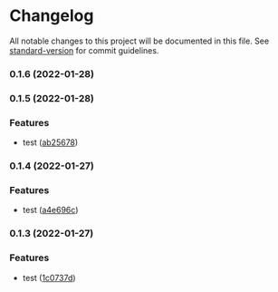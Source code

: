 # Changelog

All notable changes to this project will be documented in this file. See [standard-version](https://github.com/conventional-changelog/standard-version) for commit guidelines.

### 0.1.6 (2022-01-28)

### 0.1.5 (2022-01-28)


### Features

* test ([ab25678](https://github.com/moeui/number-format/commit/ab2567885d85e6c8505eb3f344656fc03bd76288))

### 0.1.4 (2022-01-27)


### Features

* test ([a4e696c](https://github.com/moeui/number-format/commit/a4e696cd287864a70b98111b3e55dfb938eb9e61))

### 0.1.3 (2022-01-27)


### Features

* test ([1c0737d](https://github.com/moeui/number-format/commit/1c0737d7857f492782b06ef2f00cc24469d5cd71))
